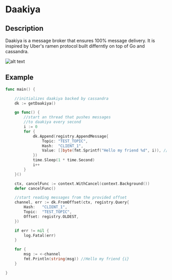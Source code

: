 


# Daakiya

## Description

Daakiya is a message broker that ensures 100% message delivery. It is inspired by Uber's ramen protocol built differntly on top of Go and cassandra.

![alt text](https://filebin.net/ahqhthw95we9bnex/ramen.png?t=4cvahb3w
)





## Example

```go
func main() {

	//initializes daakiya backed by cassandra
	dk := getDaakiya()

	go func() {
		//start an thread that pushes messages
		//to daakiya every second
		i := 0
		for {
			dk.Append(registry.AppendMessage{
				Topic: "TEST_TOPIC",
				Hash:  "CLIENT_1",
				Value: []byte(fmt.Sprintf("Hello my friend %d", i)), //Hello my friend {i}
			})
			time.Sleep(1 * time.Second)
			i++
		}
	}()

	ctx, cancelFunc := context.WithCancel(context.Background())
	defer cancelFunc()

	//start reading messages from the provided offset
	channel, err := dk.FromOffset(ctx, registry.Query{
		Hash:   "CLIENT_1",
		Topic:  "TEST_TOPIC",
		Offset: registry.OLDEST,
	})

	if err != nil {
		log.Fatal(err)
	}

	for {
		msg := <-channel
		fmt.Println(string(msg)) //Hello my friend {i}
	}

}
```
